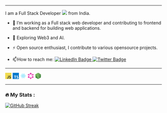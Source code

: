 <div id="header" align="left">
  <img src="https://komarev.com/ghpvc/?username=joe-shajan&style=flat-square&color=blue" alt=""/>
</div>

---

I am a Full Stack Developer <img src="https://media.giphy.com/media/WUlplcMpOCEmTGBtBW/giphy.gif" width="30"> from India.
- :telescope: I’m working as a Full stack web developer and contributing to frontend and backend for building web applications.

- :seedling: Exploring Web3 and AI.

- :zap: Open source enthusiast, I contribute to various opensource projects.

- :mailbox:How to reach me:  <a href="https://www.linkedin.com/in/joe-shajan">
      <img src="https://img.shields.io/badge/LinkedIn-blue?style=for-the-badge&logo=linkedin&logoColor=white" alt="LinkedIn Badge"/>
    </a>
    <a href="https://twitter.com/joeshajan">
      <img src="https://img.shields.io/badge/Twitter-blue?style=for-the-badge&logo=twitter&logoColor=white" alt="Twitter Badge"/>
    </a>

---

<div>
<code><img height="20" alt="javascript" src="https://raw.githubusercontent.com/github/explore/80688e429a7d4ef2fca1e82350fe8e3517d3494d/topics/javascript/javascript.png"></code>
<code><img height="20" alt="typescript" src="https://raw.githubusercontent.com/github/explore/80688e429a7d4ef2fca1e82350fe8e3517d3494d/topics/typescript/typescript.png"></code>
<code><img height="20" alt="react" src="https://raw.githubusercontent.com/github/explore/80688e429a7d4ef2fca1e82350fe8e3517d3494d/topics/react/react.png"></code>
<code><img height="20" alt="graphql" src="https://raw.githubusercontent.com/github/explore/5c058a388828bb5fde0bcafd4bc867b5bb3f26f3/topics/graphql/graphql.png"></code>
<code><img height="20" alt="nodejs" src="https://raw.githubusercontent.com/github/explore/80688e429a7d4ef2fca1e82350fe8e3517d3494d/topics/nodejs/nodejs.png"></code>    
</div>

---

### :fire: My Stats :
[![GitHub Streak](http://github-readme-streak-stats.herokuapp.com?user=joe-shajan&theme=dark&background=000000)](https://git.io/streak-stats)

<!-- <a href="https://github.com/anuraghazra/github-readme-stats"><img align="center" src="https://github-readme-stats.vercel.app/api?username=joe-shajan&show_icons=true&include_all_commits=true&theme=buefy&hide_border=true" alt="Joe's github stats" /></a> <a href="https://github.com/anuraghazra/github-readme-stats"><img align="center" src="https://github-readme-stats.vercel.app/api/top-langs/?username=joe-shajan&layout=compact&theme=buefy&hide_border=true" /></a> -->


<!-- [![Top Langs](https://github-readme-stats.vercel.app/api/top-langs/?username=joe-shajan&layout=compact&theme=vision-friendly-dark)](https://github.com/joe-shajan/github-readme-stats) -->

<!-- --- -->

<!-- ### :writing_hand: Blog Posts : -->
<!-- BLOG-POST-LIST:START -->
<!-- BLOG-POST-LIST:END -->

